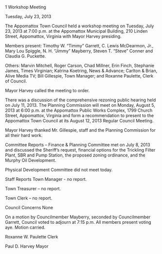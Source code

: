 1  Workshop Meeting

Tuesday, July 23, 2013

The Appomattox Town Council held a workshop meeting on Tuesday, July 23, 2013 at 7:00 p.m.
at the Appomattox Municipal Building, 210 Linden Street, Appomattox, Virginia with Mayor
Harvey presiding.

Members present:  Timothy W. “Timmy” Garrett, C. Lewis McDearmon, Jr., Mary Lou Spiggle,
N. H. “Jimmy” Mayberry, Steven T. “Steve” Conner and Claudia G. Puckette.

Others:  Marvin Mitchell, Roger Carson, Chad Millner, Erin Finch, Stephanie James, Times
Virginian; Katrina Koetring, News & Advance; Carlton & Brian, Alive Media TV; Bill
Gillespie, Town Manager; and Roxanne Paulette, Clerk of Council.

Mayor Harvey called the meeting to order.

There was a discussion of the comprehensive rezoning public hearing held on July 11, 2013.
The Planning Commission will meet on Monday, August 5, 2013 at 6:00 p.m. at the Appomattox
Public Works Complex, 1799 Church Street, Appomattox, Virginia and form a recommendation
to present to the Appomattox Town Council at its August 12, 2013 Regular Council Meeting.

Mayor Harvey thanked Mr. Gillespie, staff and the Planning Commission for all their hard work.

Committee Reports –
Finance & Planning Committee met on July 8, 2013 and discussed the Sheriff’s request, financial
options for the Trickling Filter Plant, SBR and Pump Station, the proposed zoning ordinance,
and the Murphy Oil Development.

Physical Development Committee did not meet today.

Staff Reports
Town Manager - no report.

Town Treasurer – no report.

Town Clerk – no report.

Council Concerns
None

On a motion by Councilmember Mayberry, seconded by Councilmember Garrett, Council voted
to adjourn at 7:15 p.m.  All members present voting aye.  Motion carried.

Roxanne W. Paulette
Clerk

Paul D. Harvey
Mayor

